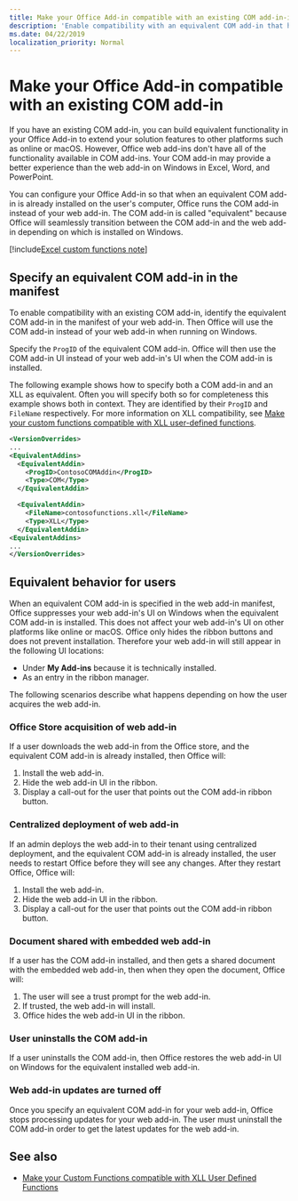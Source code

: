 ```yaml
---
title: Make your Office Add-in compatible with an existing COM add-in-in
description: 'Enable compatibility with an equivalent COM add-in that has the same functionality as your Office Add-in'
ms.date: 04/22/2019
localization_priority: Normal
---
```


# Make your Office Add-in compatible with an existing COM add-in

If you have an existing COM add-in, you can build equivalent functionality in your Office Add-in to extend your solution features to other platforms such as online or macOS. However, Office web add-ins don't have all of the functionality available in COM add-ins. Your COM add-in may provide a better experience than the web add-in on Windows in Excel, Word, and PowerPoint.

You can configure your Office Add-in so that when an equivalent COM add-in is already installed on the user's computer, Office runs the COM add-in instead of your web add-in. The COM add-in is called "equivalent" because Office will seamlessly transition between the COM add-in and the web add-in depending on which is installed on Windows.

[!include[Excel custom functions note](../includes/excel-custom-functions-note.md)]

## Specify an equivalent COM add-in in the manifest

To enable compatibility with an existing COM add-in, identify the equivalent COM add-in in the manifest of your web add-in. Then Office will use the COM add-in instead of your web add-in when running on Windows.

Specify the `ProgID` of the equivalent COM add-in. Office will then use the COM add-in UI instead of your web add-in's UI when the COM add-in is installed.

The following example shows how to specify both a COM add-in and an XLL as equivalent. Often you will specify both so for completeness this example shows both in context. They are identified by their `ProgID` and `FileName` respectively. For more information on XLL compatibility, see [Make your custom functions compatible with XLL user-defined functions](../excel/make-custom-functions-compatible-with-xll-udf.md).

```xml
<VersionOverrides>
...
<EquivalentAddins>
  <EquivalentAddin>
    <ProgID>ContosoCOMAddin</ProgID>
    <Type>COM</Type>
  </EquivalentAddin>

  <EquivalentAddin>
    <FileName>contosofunctions.xll</FileName>
    <Type>XLL</Type>
  </EquivalentAddin>
<EquivalentAddins>
...
</VersionOverrides>
```

## Equivalent behavior for users

When an equivalent COM add-in is specified in the web add-in manifest, Office suppresses your web add-in's UI on Windows when the equivalent COM add-in is installed. This does not affect your web add-in's UI on other platforms like online or macOS. Office only hides the ribbon buttons and does not prevent installation. Therefore your web add-in will still appear in the following UI locations:

- Under **My Add-ins** because it is technically installed.
- As an entry in the ribbon manager.

The following scenarios describe what happens depending on how the user acquires the web add-in.

### Office Store acquisition of web add-in

If a user downloads the web add-in from the Office store, and the equivalent COM add-in is already installed, then Office will:

1. Install the web add-in.
2. Hide the web add-in UI in the ribbon.
3. Display a call-out for the user that points out the COM add-in ribbon button.

### Centralized deployment of web add-in

If an admin deploys the web add-in to their tenant using centralized deployment, and the equivalent COM add-in is already installed, the user needs to restart Office before they will see any changes. After they restart Office, Office will:

1. Install the web add-in.
2. Hide the web add-in UI in the ribbon.
3. Display a call-out for the user that points out the COM add-in ribbon button.

### Document shared with embedded web add-in

If a user has the COM add-in installed, and then gets a shared document with the embedded web add-in, then when they open the document, Office will:

1. The user will see a trust prompt for the web add-in.
2. If trusted, the web add-in will install.
3. Office hides the web add-in UI in the ribbon.

### User uninstalls the COM add-in

If a user uninstalls the COM add-in, then Office restores the web add-in UI on Windows for the equivalent installed web add-in.

### Web add-in updates are turned off

Once you specify an equivalent COM add-in for your web add-in, Office stops processing updates for your web add-in. The user must uninstall the COM add-in order to get the latest updates for the web add-in.

## See also

- [Make your Custom Functions compatible with XLL User Defined Functions](../excel/make-custom-functions-compatible-with-xll-udf.md)
